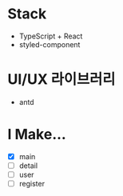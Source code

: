 # Stack
- TypeScript + React
- styled-component

# UI/UX 라이브러리
- antd

# I Make...
- [x] main 
- [ ] detail 
- [ ] user
- [ ] register